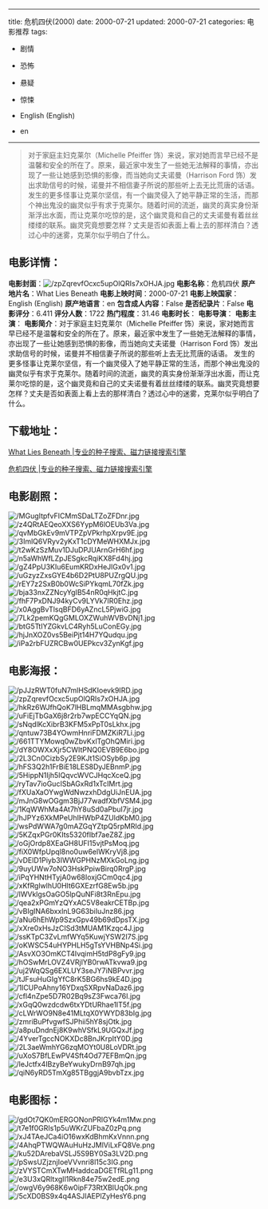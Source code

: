 
---
title: 危机四伏(2000)
date: 2000-07-21
updated: 2000-07-21
categories: 电影推荐
tags:
- 剧情
- 恐怖
- 悬疑
- 惊悚

- English (English)
- en
---


> 对于家庭主妇克莱尔（Michelle Pfeiffer 饰）来说，家对她而言早已经不是温馨和安全的所在了。原来，最近家中发生了一些她无法解释的事情，亦出现了一些让她感到恐惧的影像，而当她向丈夫诺曼（Harrison Ford 饰）发出求助信号的时候，诺曼并不相信妻子所说的那些听上去无比荒唐的话语。  发生的更多怪事让克莱尔坚信，有一个幽灵侵入了她平静正常的生活，而那个神出鬼没的幽灵似乎有求于克莱尔。随着时间的流逝，幽灵的真实身份渐渐浮出水面，而让克莱尔吃惊的是，这个幽灵竟和自己的丈夫诺曼有着丝丝缕缕的联系。幽灵究竟想要怎样？丈夫是否如表面上看上去的那样清白？透过心中的迷雾，克莱尔似乎明白了什么。

## **电影详情**：

**电影封面**：<img src="https://image.tmdb.org/t/p/w200/zpZqrevfOcxc5upOlQRIs7xOHJA.jpg" alt="/zpZqrevfOcxc5upOlQRIs7xOHJA.jpg" title="/zpZqrevfOcxc5upOlQRIs7xOHJA.jpg">
**电影名称**：危机四伏
**原产地片名**：What Lies Beneath
**电影上映时间**：2000-07-21
**电影上映国家**：English (English)
**原产地语言**：en
**包含成人内容**：False
**是否纪录片**：False
**电影评分**：6.411
**评分人数**：1722
**热门程度**：31.46
**电影时长**：
**电影导演**：
**电影主演**：
**电影简介**：对于家庭主妇克莱尔（Michelle Pfeiffer 饰）来说，家对她而言早已经不是温馨和安全的所在了。原来，最近家中发生了一些她无法解释的事情，亦出现了一些让她感到恐惧的影像，而当她向丈夫诺曼（Harrison Ford 饰）发出求助信号的时候，诺曼并不相信妻子所说的那些听上去无比荒唐的话语。  发生的更多怪事让克莱尔坚信，有一个幽灵侵入了她平静正常的生活，而那个神出鬼没的幽灵似乎有求于克莱尔。随着时间的流逝，幽灵的真实身份渐渐浮出水面，而让克莱尔吃惊的是，这个幽灵竟和自己的丈夫诺曼有着丝丝缕缕的联系。幽灵究竟想要怎样？丈夫是否如表面上看上去的那样清白？透过心中的迷雾，克莱尔似乎明白了什么。

## **下载地址**：
[What Lies Beneath |专业的种子搜索、磁力链接搜索引擎](https://movie.amd794.com:2083/?search=What%20Lies%20Beneath&ordering=&mode=match_phrase&page_size=10&page=1)

[危机四伏 |专业的种子搜索、磁力链接搜索引擎](https://movie.amd794.com:2083/?search=%E5%8D%B1%E6%9C%BA%E5%9B%9B%E4%BC%8F&ordering=&mode=match_phrase&page_size=10&page=1)
 

## **电影剧照**：
<img src="https://image.tmdb.org/t/p/original/MGugItpfvFICMmSDaLTZoZFDnr.jpg" alt="/MGugItpfvFICMmSDaLTZoZFDnr.jpg" title="/MGugItpfvFICMmSDaLTZoZFDnr.jpg"><img src="https://image.tmdb.org/t/p/original/z4QRtAEQeoXXS6YypM6lOEUb3Va.jpg" alt="/z4QRtAEQeoXXS6YypM6lOEUb3Va.jpg" title="/z4QRtAEQeoXXS6YypM6lOEUb3Va.jpg"><img src="https://image.tmdb.org/t/p/original/qvMbGkEv9mVTPZpVPkrhpXrpv9E.jpg" alt="/qvMbGkEv9mVTPZpVPkrhpXrpv9E.jpg" title="/qvMbGkEv9mVTPZpVPkrhpXrpv9E.jpg"><img src="https://image.tmdb.org/t/p/original/3ImlQ6VRyv2yKxT1cDYMeWHXMJx.jpg" alt="/3ImlQ6VRyv2yKxT1cDYMeWHXMJx.jpg" title="/3ImlQ6VRyv2yKxT1cDYMeWHXMJx.jpg"><img src="https://image.tmdb.org/t/p/original/t2wKzSzMuv1DJuDPJUArnGrH6hf.jpg" alt="/t2wKzSzMuv1DJuDPJUArnGrH6hf.jpg" title="/t2wKzSzMuv1DJuDPJUArnGrH6hf.jpg"><img src="https://image.tmdb.org/t/p/original/n5aWhWfLZpJESgkcRqiKX8Fd4hj.jpg" alt="/n5aWhWfLZpJESgkcRqiKX8Fd4hj.jpg" title="/n5aWhWfLZpJESgkcRqiKX8Fd4hj.jpg"><img src="https://image.tmdb.org/t/p/original/gZ4PpU3KIu6EumKRDxHeJlGx0v1.jpg" alt="/gZ4PpU3KIu6EumKRDxHeJlGx0v1.jpg" title="/gZ4PpU3KIu6EumKRDxHeJlGx0v1.jpg"><img src="https://image.tmdb.org/t/p/original/uGzyzZxsGYE4b6D2PtU8PUZrgQU.jpg" alt="/uGzyzZxsGYE4b6D2PtU8PUZrgQU.jpg" title="/uGzyzZxsGYE4b6D2PtU8PUZrgQU.jpg"><img src="https://image.tmdb.org/t/p/original/rEY7z2SxB0b0WcSiPYkqmL70fZk.jpg" alt="/rEY7z2SxB0b0WcSiPYkqmL70fZk.jpg" title="/rEY7z2SxB0b0WcSiPYkqmL70fZk.jpg"><img src="https://image.tmdb.org/t/p/original/bja33nxZZNcyYgIB54nR0qHkjtC.jpg" alt="/bja33nxZZNcyYgIB54nR0qHkjtC.jpg" title="/bja33nxZZNcyYgIB54nR0qHkjtC.jpg"><img src="https://image.tmdb.org/t/p/original/fhF7PxDNJ94kyCv9LYVk7IR0Ehz.jpg" alt="/fhF7PxDNJ94kyCv9LYVk7IR0Ehz.jpg" title="/fhF7PxDNJ94kyCv9LYVk7IR0Ehz.jpg"><img src="https://image.tmdb.org/t/p/original/x0AggBvTlsqBFD6yAZncL5PjwiG.jpg" alt="/x0AggBvTlsqBFD6yAZncL5PjwiG.jpg" title="/x0AggBvTlsqBFD6yAZncL5PjwiG.jpg"><img src="https://image.tmdb.org/t/p/original/7Lk2pemKQgGMLOXZWuhWVBvDNj1.jpg" alt="/7Lk2pemKQgGMLOXZWuhWVBvDNj1.jpg" title="/7Lk2pemKQgGMLOXZWuhWVBvDNj1.jpg"><img src="https://image.tmdb.org/t/p/original/btG5TtIYZGkvLC4Ryh5LuConEGy.jpg" alt="/btG5TtIYZGkvLC4Ryh5LuConEGy.jpg" title="/btG5TtIYZGkvLC4Ryh5LuConEGy.jpg"><img src="https://image.tmdb.org/t/p/original/hjJnXOZ0vs5BeiPjt14H7YQudqu.jpg" alt="/hjJnXOZ0vs5BeiPjt14H7YQudqu.jpg" title="/hjJnXOZ0vs5BeiPjt14H7YQudqu.jpg"><img src="https://image.tmdb.org/t/p/original/iPa2rbFUZRCBw0UEPkcv3ZynKgf.jpg" alt="/iPa2rbFUZRCBw0UEPkcv3ZynKgf.jpg" title="/iPa2rbFUZRCBw0UEPkcv3ZynKgf.jpg">

## **电影海报**：
<img src="https://image.tmdb.org/t/p/original/pJJzRWT0fuN7mlHSdKIoevk9IRD.jpg" alt="/pJJzRWT0fuN7mlHSdKIoevk9IRD.jpg" title="/pJJzRWT0fuN7mlHSdKIoevk9IRD.jpg"><img src="https://image.tmdb.org/t/p/original/zpZqrevfOcxc5upOlQRIs7xOHJA.jpg" alt="/zpZqrevfOcxc5upOlQRIs7xOHJA.jpg" title="/zpZqrevfOcxc5upOlQRIs7xOHJA.jpg"><img src="https://image.tmdb.org/t/p/original/hkRz6WJfhQoK7lHBLmqMMAsgbhw.jpg" alt="/hkRz6WJfhQoK7lHBLmqMMAsgbhw.jpg" title="/hkRz6WJfhQoK7lHBLmqMMAsgbhw.jpg"><img src="https://image.tmdb.org/t/p/original/uFiEjTbGaX6j8r2rb7wpECCYqQN.jpg" alt="/uFiEjTbGaX6j8r2rb7wpECCYqQN.jpg" title="/uFiEjTbGaX6j8r2rb7wpECCYqQN.jpg"><img src="https://image.tmdb.org/t/p/original/sNqdlKcXibrB3KFM5xPpT0sLkhx.jpg" alt="/sNqdlKcXibrB3KFM5xPpT0sLkhx.jpg" title="/sNqdlKcXibrB3KFM5xPpT0sLkhx.jpg"><img src="https://image.tmdb.org/t/p/original/qntuw73B4YOwmHnriFDMZKiR7Li.jpg" alt="/qntuw73B4YOwmHnriFDMZKiR7Li.jpg" title="/qntuw73B4YOwmHnriFDMZKiR7Li.jpg"><img src="https://image.tmdb.org/t/p/original/661TTYMowq0wZbvKxlTgOhQMiri.jpg" alt="/661TTYMowq0wZbvKxlTgOhQMiri.jpg" title="/661TTYMowq0wZbvKxlTgOhQMiri.jpg"><img src="https://image.tmdb.org/t/p/original/dY8OWXxXjr5CWItPNQ0EVB9E6bo.jpg" alt="/dY8OWXxXjr5CWItPNQ0EVB9E6bo.jpg" title="/dY8OWXxXjr5CWItPNQ0EVB9E6bo.jpg"><img src="https://image.tmdb.org/t/p/original/2L3Cn0CizbSy2E9KJt1SiOSyb6p.jpg" alt="/2L3Cn0CizbSy2E9KJt1SiOSyb6p.jpg" title="/2L3Cn0CizbSy2E9KJt1SiOSyb6p.jpg"><img src="https://image.tmdb.org/t/p/original/hFS3Q2h1FrBiE18LES8DyJEBnmP.jpg" alt="/hFS3Q2h1FrBiE18LES8DyJEBnmP.jpg" title="/hFS3Q2h1FrBiE18LES8DyJEBnmP.jpg"><img src="https://image.tmdb.org/t/p/original/5HippN1Ijh5IQqvcWVCJHqcXceQ.jpg" alt="/5HippN1Ijh5IQqvcWVCJHqcXceQ.jpg" title="/5HippN1Ijh5IQqvcWVCJHqcXceQ.jpg"><img src="https://image.tmdb.org/t/p/original/ryTav7ioGucISbAGxRd1xTcIMrt.jpg" alt="/ryTav7ioGucISbAGxRd1xTcIMrt.jpg" title="/ryTav7ioGucISbAGxRd1xTcIMrt.jpg"><img src="https://image.tmdb.org/t/p/original/fXUaXaOYwgWdNwzxhDdgUiJnEUA.jpg" alt="/fXUaXaOYwgWdNwzxhDdgUiJnEUA.jpg" title="/fXUaXaOYwgWdNwzxhDdgUiJnEUA.jpg"><img src="https://image.tmdb.org/t/p/original/mJnG8wOGgm3BjJ77wadfXbfVSM4.jpg" alt="/mJnG8wOGgm3BjJ77wadfXbfVSM4.jpg" title="/mJnG8wOGgm3BjJ77wadfXbfVSM4.jpg"><img src="https://image.tmdb.org/t/p/original/1KqWWhMa4At7hY8uSd0aPbuI7jr.jpg" alt="/1KqWWhMa4At7hY8uSd0aPbuI7jr.jpg" title="/1KqWWhMa4At7hY8uSd0aPbuI7jr.jpg"><img src="https://image.tmdb.org/t/p/original/hJPYz6XkMPeUhIHWbP4ZUldKbM0.jpg" alt="/hJPYz6XkMPeUhIHWbP4ZUldKbM0.jpg" title="/hJPYz6XkMPeUhIHWbP4ZUldKbM0.jpg"><img src="https://image.tmdb.org/t/p/original/wsPdWWA7g0mAZGqYZtpQ5rpMRId.jpg" alt="/wsPdWWA7g0mAZGqYZtpQ5rpMRId.jpg" title="/wsPdWWA7g0mAZGqYZtpQ5rpMRId.jpg"><img src="https://image.tmdb.org/t/p/original/5KZqxPGr0KIts5320fIbf7aeZ8Z.jpg" alt="/5KZqxPGr0KIts5320fIbf7aeZ8Z.jpg" title="/5KZqxPGr0KIts5320fIbf7aeZ8Z.jpg"><img src="https://image.tmdb.org/t/p/original/oGjOrdp8XEaGH8UFI15vjtPsMoq.jpg" alt="/oGjOrdp8XEaGH8UFI15vjtPsMoq.jpg" title="/oGjOrdp8XEaGH8UFI15vjtPsMoq.jpg"><img src="https://image.tmdb.org/t/p/original/fiX0WfpUpql8no0uw6elWKryVj8.jpg" alt="/fiX0WfpUpql8no0uw6elWKryVj8.jpg" title="/fiX0WfpUpql8no0uw6elWKryVj8.jpg"><img src="https://image.tmdb.org/t/p/original/vDElD1Piyb3IWWGPHNzMXkGoLng.jpg" alt="/vDElD1Piyb3IWWGPHNzMXkGoLng.jpg" title="/vDElD1Piyb3IWWGPHNzMXkGoLng.jpg"><img src="https://image.tmdb.org/t/p/original/9uyUWw7oNO3HskPpiwBirq0RrgP.jpg" alt="/9uyUWw7oNO3HskPpiwBirq0RrgP.jpg" title="/9uyUWw7oNO3HskPpiwBirq0RrgP.jpg"><img src="https://image.tmdb.org/t/p/original/iPqYHNtHTyjA0w68IoxjGCm0qc4.jpg" alt="/iPqYHNtHTyjA0w68IoxjGCm0qc4.jpg" title="/iPqYHNtHTyjA0w68IoxjGCm0qc4.jpg"><img src="https://image.tmdb.org/t/p/original/xKfRglwlhU0Hlt6GXEzrfG8Ew5b.jpg" alt="/xKfRglwlhU0Hlt6GXEzrfG8Ew5b.jpg" title="/xKfRglwlhU0Hlt6GXEzrfG8Ew5b.jpg"><img src="https://image.tmdb.org/t/p/original/lWVklgsOaGO5lpQuNFi8t3RnEpu.jpg" alt="/lWVklgsOaGO5lpQuNFi8t3RnEpu.jpg" title="/lWVklgsOaGO5lpQuNFi8t3RnEpu.jpg"><img src="https://image.tmdb.org/t/p/original/qea2xPGmYzQYxAC5V8eakrCETBp.jpg" alt="/qea2xPGmYzQYxAC5V8eakrCETBp.jpg" title="/qea2xPGmYzQYxAC5V8eakrCETBp.jpg"><img src="https://image.tmdb.org/t/p/original/vBIgINA6bxxlnL9G63biIuJnz86.jpg" alt="/vBIgINA6bxxlnL9G63biIuJnz86.jpg" title="/vBIgINA6bxxlnL9G63biIuJnz86.jpg"><img src="https://image.tmdb.org/t/p/original/aNu6hEhWp9SzxGpv49b69dDpsTX.jpg" alt="/aNu6hEhWp9SzxGpv49b69dDpsTX.jpg" title="/aNu6hEhWp9SzxGpv49b69dDpsTX.jpg"><img src="https://image.tmdb.org/t/p/original/xXre0xHsJzCISd3tMUAM1Kzqc4J.jpg" alt="/xXre0xHsJzCISd3tMUAM1Kzqc4J.jpg" title="/xXre0xHsJzCISd3tMUAM1Kzqc4J.jpg"><img src="https://image.tmdb.org/t/p/original/ssKTpC3ZvLmfWYq5KuwjYSW2I7S.jpg" alt="/ssKTpC3ZvLmfWYq5KuwjYSW2I7S.jpg" title="/ssKTpC3ZvLmfWYq5KuwjYSW2I7S.jpg"><img src="https://image.tmdb.org/t/p/original/oKWSC54uHYPHLH5gTsYVHBNp4Si.jpg" alt="/oKWSC54uHYPHLH5gTsYVHBNp4Si.jpg" title="/oKWSC54uHYPHLH5gTsYVHBNp4Si.jpg"><img src="https://image.tmdb.org/t/p/original/AsvXO3OmKCT4IvqimH5tdP8gFy9.jpg" alt="/AsvXO3OmKCT4IvqimH5tdP8gFy9.jpg" title="/AsvXO3OmKCT4IvqimH5tdP8gFy9.jpg"><img src="https://image.tmdb.org/t/p/original/hOSwMrLOVZ4VRjlYB0rwATkvwa9.jpg" alt="/hOSwMrLOVZ4VRjlYB0rwATkvwa9.jpg" title="/hOSwMrLOVZ4VRjlYB0rwATkvwa9.jpg"><img src="https://image.tmdb.org/t/p/original/uj2WqQSg6EXLUY3seJY7iNBPvvr.jpg" alt="/uj2WqQSg6EXLUY3seJY7iNBPvvr.jpg" title="/uj2WqQSg6EXLUY3seJY7iNBPvvr.jpg"><img src="https://image.tmdb.org/t/p/original/tJFsuHuGIgYfC8rK5BG6hs9kE4D.jpg" alt="/tJFsuHuGIgYfC8rK5BG6hs9kE4D.jpg" title="/tJFsuHuGIgYfC8rK5BG6hs9kE4D.jpg"><img src="https://image.tmdb.org/t/p/original/1lCUPoAhny16YDxqSXRpvNaDaz6.jpg" alt="/1lCUPoAhny16YDxqSXRpvNaDaz6.jpg" title="/1lCUPoAhny16YDxqSXRpvNaDaz6.jpg"><img src="https://image.tmdb.org/t/p/original/cfl4nZpe5D7R02Bq9sZ3Fwca76I.jpg" alt="/cfl4nZpe5D7R02Bq9sZ3Fwca76I.jpg" title="/cfl4nZpe5D7R02Bq9sZ3Fwca76I.jpg"><img src="https://image.tmdb.org/t/p/original/xGqQ0wzdcdw6txYDtURhae1lT5f.jpg" alt="/xGqQ0wzdcdw6txYDtURhae1lT5f.jpg" title="/xGqQ0wzdcdw6txYDtURhae1lT5f.jpg"><img src="https://image.tmdb.org/t/p/original/cLWrWO9N8e41MLtqX0YWYD83bIg.jpg" alt="/cLWrWO9N8e41MLtqX0YWYD83bIg.jpg" title="/cLWrWO9N8e41MLtqX0YWYD83bIg.jpg"><img src="https://image.tmdb.org/t/p/original/zmriBuPfvgwfSJPhii5hY8sjOtk.jpg" alt="/zmriBuPfvgwfSJPhii5hY8sjOtk.jpg" title="/zmriBuPfvgwfSJPhii5hY8sjOtk.jpg"><img src="https://image.tmdb.org/t/p/original/a8puDndnEj8K9whVSfkL9UGQxJf.jpg" alt="/a8puDndnEj8K9whVSfkL9UGQxJf.jpg" title="/a8puDndnEj8K9whVSfkL9UGQxJf.jpg"><img src="https://image.tmdb.org/t/p/original/4YverTgccNOKXDc8BnJKrpItY0D.jpg" alt="/4YverTgccNOKXDc8BnJKrpItY0D.jpg" title="/4YverTgccNOKXDc8BnJKrpItY0D.jpg"><img src="https://image.tmdb.org/t/p/original/2L3aeWmhYG6zqMOYt0U8LoVDRt.jpg" alt="/2L3aeWmhYG6zqMOYt0U8LoVDRt.jpg" title="/2L3aeWmhYG6zqMOYt0U8LoVDRt.jpg"><img src="https://image.tmdb.org/t/p/original/uXoS7BfLEwPV4Sft4Od77EFBmQn.jpg" alt="/uXoS7BfLEwPV4Sft4Od77EFBmQn.jpg" title="/uXoS7BfLEwPV4Sft4Od77EFBmQn.jpg"><img src="https://image.tmdb.org/t/p/original/leJctfx4IBzyBeYwukyDrnB97qh.jpg" alt="/leJctfx4IBzyBeYwukyDrnB97qh.jpg" title="/leJctfx4IBzyBeYwukyDrnB97qh.jpg"><img src="https://image.tmdb.org/t/p/original/qiN6yRD5TmXg85TBggjA9bvbTzx.jpg" alt="/qiN6yRD5TmXg85TBggjA9bvbTzx.jpg" title="/qiN6yRD5TmXg85TBggjA9bvbTzx.jpg">

## **电影图标**：
<img src="https://image.tmdb.org/t/p/original/gdOt7QK0mERGONonPRlGYk4m1Mw.png" alt="/gdOt7QK0mERGONonPRlGYk4m1Mw.png" title="/gdOt7QK0mERGONonPRlGYk4m1Mw.png"><img src="https://image.tmdb.org/t/p/original/t7e1f0GRIs1p5uWKrZUFbaZ0zPq.png" alt="/t7e1f0GRIs1p5uWKrZUFbaZ0zPq.png" title="/t7e1f0GRIs1p5uWKrZUFbaZ0zPq.png"><img src="https://image.tmdb.org/t/p/original/xJ4TAeJCa4iO16wxKdBhmKxVnnn.png" alt="/xJ4TAeJCa4iO16wxKdBhmKxVnnn.png" title="/xJ4TAeJCa4iO16wxKdBhmKxVnnn.png"><img src="https://image.tmdb.org/t/p/original/4AhqPTWQWAuHuHzJMlViLxFQ8Ve.png" alt="/4AhqPTWQWAuHuHzJMlViLxFQ8Ve.png" title="/4AhqPTWQWAuHuHzJMlViLxFQ8Ve.png"><img src="https://image.tmdb.org/t/p/original/ku52DArebaVSLJ5S9BY0Sa3LV2D.png" alt="/ku52DArebaVSLJ5S9BY0Sa3LV2D.png" title="/ku52DArebaVSLJ5S9BY0Sa3LV2D.png"><img src="https://image.tmdb.org/t/p/original/pSwsUZjznjIoeVVvnri8l15c3IG.png" alt="/pSwsUZjznjIoeVVvnri8l15c3IG.png" title="/pSwsUZjznjIoeVVvnri8l15c3IG.png"><img src="https://image.tmdb.org/t/p/original/zVYSTCmXTwMHaddcaDGETfRLg11.png" alt="/zVYSTCmXTwMHaddcaDGETfRLg11.png" title="/zVYSTCmXTwMHaddcaDGETfRLg11.png"><img src="https://image.tmdb.org/t/p/original/e3U3xQRltxgIl1Rkn84e75w2edE.png" alt="/e3U3xQRltxgIl1Rkn84e75w2edE.png" title="/e3U3xQRltxgIl1Rkn84e75w2edE.png"><img src="https://image.tmdb.org/t/p/original/owgV6y968K6w0ipF73RtXBIUqOk.png" alt="/owgV6y968K6w0ipF73RtXBIUqOk.png" title="/owgV6y968K6w0ipF73RtXBIUqOk.png"><img src="https://image.tmdb.org/t/p/original/5cXD0BS9x4q4ASJIAEPlZyHesY6.png" alt="/5cXD0BS9x4q4ASJIAEPlZyHesY6.png" title="/5cXD0BS9x4q4ASJIAEPlZyHesY6.png">
